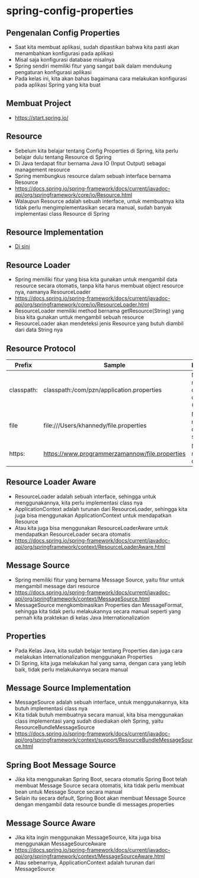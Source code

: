 # spring-config-properties

## Pengenalan Config Properties

- Saat kita membuat aplikasi, sudah dipastikan bahwa kita pasti akan menambahkan konfigurasi pada aplikasi
- Misal saja konfigurasi database misalnya
- Spring sendiri memiliki fitur yang sangat baik dalam mendukung pengaturan konfigurasi aplikasi
- Pada kelas ini, kita akan bahas bagaimana cara melakukan konfigurasi pada aplikasi Spring yang kita buat

## Membuat Project

- https://start.spring.io/

## Resource

- Sebelum kita belajar tentang Config Properties di Spring, kita perlu belajar dulu tentang Resource di Spring
- Di Java terdapat fitur bernama Java IO (Input Output) sebagai management resource
- Spring membungkus resource dalam sebuah interface bernama Resource
- https://docs.spring.io/spring-framework/docs/current/javadoc-api/org/springframework/core/io/Resource.html
- Walaupun Resource adalah sebuah interface, untuk membuatnya kita tidak perlu mengimplementasikan secara manual, sudah
  banyak implementasi class Resource di Spring

## Resource Implementation

- [Di sini](/images/img.png)

## Resource Loader

- Spring memiliki fitur yang bisa kita gunakan untuk mengambil data resource secara otomatis, tanpa kita harus membuat
  object resource nya, namanya ResourceLoader
- https://docs.spring.io/spring-framework/docs/current/javadoc-api/org/springframework/core/io/ResourceLoader.html
- ResourceLoader memiliki method bernama getResource(String) yang bisa kita gunakan untuk mengambil sebuah resource
- ResourceLoader akan mendeteksi jenis Resource yang butuh diambil dari data String nya

## Resource Protocol

| Prefix     | Sample                                          | Description                                     |
|------------|-------------------------------------------------|-------------------------------------------------|
| classpath: | classpath:/com/pzn/application.properties       | Mengambil resource dari classpath (isi project) |
| file       | file:///Users/khannedy/file.properties          | Mengambil resource dari file system             |                        
| https:     | https://www.programmerzamannow/file.properties  | Mengambil resource dari http                    |                        

## Resource Loader Aware

- ResourceLoader adalah sebuah interface, sehingga untuk menggunakannya, kita perlu implementasi class nya
- ApplicationContext adalah turunan dari ResourceLoader, sehingga kita juga bisa menggunakan ApplicationContext untuk
  mendapatkan Resource
- Atau kita juga bisa menggunakan ResourceLoaderAware untuk mendapatkan ResourceLoader secara otomatis
- https://docs.spring.io/spring-framework/docs/current/javadoc-api/org/springframework/context/ResourceLoaderAware.html

## Message Source

* Spring memiliki fitur yang bernama Message Source, yaitu fitur untuk mengambil message dari resource
* https://docs.spring.io/spring-framework/docs/current/javadoc-api/org/springframework/context/MessageSource.html
* MessageSource mengkombinasikan Properties dan MessageFormat, sehingga kita tidak perlu melakukannya secara manual
  seperti yang pernah kita praktekan di kelas Java Internationalization

## Properties

* Pada Kelas Java, kita sudah belajar tentang Properties dan juga cara melakukan Internationalization menggunakan
  Properties
* Di Spring, kita juga melakukan hal yang sama, dengan cara yang lebih baik, tidak perlu melakukannya secara manual

## Message Source Implementation

* MessageSource adalah sebuah interface, untuk menggunakannya, kita butuh implementasi class nya
* Kita tidak butuh membuatnya secara manual, kita bisa menggunakan class implementasi yang sudah disediakan oleh Spring,
  yaitu ResourceBundleMessageSource
* https://docs.spring.io/spring-framework/docs/current/javadoc-api/org/springframework/context/support/ResourceBundleMessageSource.html

## Spring Boot Message Source

* Jika kita menggunakan Spring Boot, secara otomatis Spring Boot telah membuat Message Source secara otomatis, kita
  tidak perlu membuat bean untuk Message Source secara manual
* Selain itu secara default, Spring Boot akan membuat Message Source dengan mengambil data resource bundle di
  messages.properties

## Message Source Aware

* Jika kita ingin menggunakan MessageSource, kita juga bisa menggunakan MessageSourceAware
* https://docs.spring.io/spring-framework/docs/current/javadoc-api/org/springframework/context/MessageSourceAware.html
* Atau sebenarnya, ApplicationContext adalah turunan dari MessageSource
